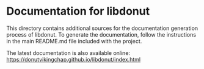 # Documentation for libdonut

This directory contains additional sources for the documentation generation process of libdonut. To generate the documentation, follow the instructions in the main README.md file included with the project.

The latest documentation is also available online: https://donutvikingchap.github.io/libdonut/index.html
